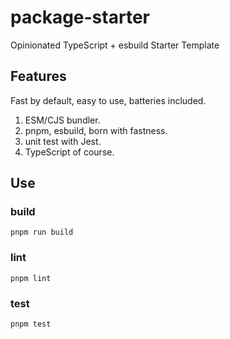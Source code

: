 # package-starter

Opinionated TypeScript + esbuild Starter Template

## Features

Fast by default, easy to use, batteries included.

1. ESM/CJS bundler.
2. pnpm, esbuild, born with fastness.
3. unit test with Jest.
4. TypeScript of course.

## Use

### build

```shell
pnpm run build
```

### lint

```shell
pnpm lint
```

### test

```shell
pnpm test
```
